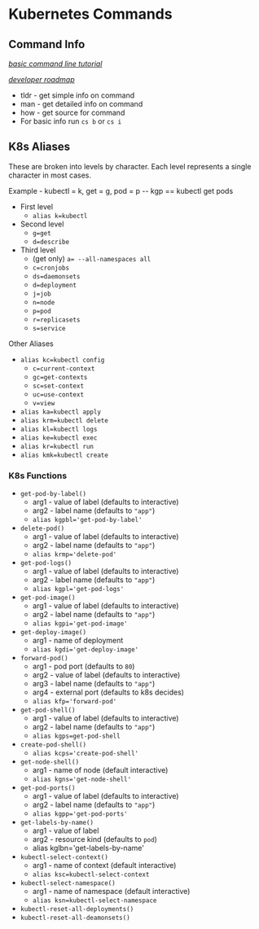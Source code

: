 # Kubernetes Commands

## Command Info

*[basic command line tutorial](https://ubuntu.com/tutorials/command-line-for-beginners#1-overview)*

*[developer roadmap](https://github.com/kamranahmedse/developer-roadmap)*

* tldr - get simple info on command
* man - get detailed info on command
* how - get source for command
* For basic info run `cs b` or `cs i`

## K8s Aliases

These are broken into levels by character. Each level represents a single character in most cases.

Example - kubectl = k, get = g, pod = p -- kgp == kubectl get pods

* First level
  * `alias k=kubectl`
* Second level
  * `g=get`
  * `d=describe`
* Third level
  * (get only) `a= --all-namespaces all`
  * `c=cronjobs`
  * `ds=daemonsets`
  * `d=deployment`
  * `j=job`
  * `n=node`
  * `p=pod`
  * `r=replicasets`
  * `s=service`

Other Aliases

* `alias kc=kubectl config`
  * `c=current-context`
  * `gc=get-contexts`
  * `sc=set-context`
  * `uc=use-context`
  * `v=view`
* `alias ka=kubectl apply`
* `alias krm=kubectl delete`
* `alias kl=kubectl logs`
* `alias ke=kubectl exec`
* `alias kr=kubectl run`
* `alias kmk=kubectl create`

### K8s Functions

* `get-pod-by-label()`
  * arg1 - value of label (defaults to interactive)
  * arg2 - label name (defaults to `"app"`)
  * `alias kgpbl='get-pod-by-label'`
* `delete-pod()`
  * arg1 - value of label (defaults to interactive)
  * arg2 - label name (defaults to `"app"`)
  * `alias krmp='delete-pod'`
* `get-pod-logs()`
  * arg1 - value of label (defaults to interactive)
  * arg2 - label name (defaults to `"app"`)
  * `alias kgpl='get-pod-logs'`
* `get-pod-image()`
  * arg1 - value of label (defaults to interactive)
  * arg2 - label name (defaults to `"app"`)
  * `alias kgpi='get-pod-image'`
* `get-deploy-image()`
  * arg1 - name of deployment
  * `alias kgdi='get-deploy-image'`
* `forward-pod()`
  * arg1 - pod port (defaults to `80`)
  * arg2 - value of label (defaults to interactive)
  * arg3 - label name (defaults to `"app"`)
  * arg4 - external port (defaults to k8s decides)
  * `alias kfp='forward-pod'`
* `get-pod-shell()`
  * arg1 - value of label (defaults to interactive)
  * arg2 - label name (defaults to `"app"`)
  * `alias kgps=get-pod-shell`
* `create-pod-shell()`
  * `alias kcps='create-pod-shell'`
* `get-node-shell()`
  * arg1 - name of node (default interactive)
  * `alias kgns='get-node-shell'`
* `get-pod-ports()`
  * arg1 - value of label (defaults to interactive)
  * arg2 - label name (defaults to `"app"`)
  * `alias kgpp='get-pod-ports'`
* `get-labels-by-name()`
  * arg1 - value of label
  * arg2 - resource kind (defaults to `pod`)
  * alias kglbn='get-labels-by-name'
* `kubectl-select-context()`
  * arg1 - name of context (default interactive)
  * `alias ksc=kubectl-select-context`
* `kubectl-select-namespace()`
  * arg1 - name of namespace (default interactive)
  * `alias ksn=kubectl-select-namespace`
* `kubectl-reset-all-deployments()`
* `kubectl-reset-all-deamonsets()`
